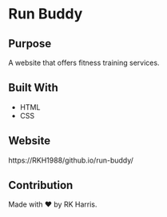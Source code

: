 # Run Buddy

## Purpose
A website that offers fitness training services.

## Built With
* HTML
* CSS

## Website
https://RKH1988/github.io/run-buddy/

## Contribution
Made with ❤️ by RK Harris.

